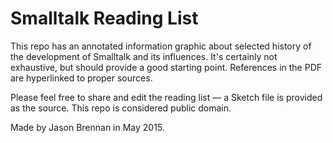 Smalltalk Reading List
======================

This repo has an annotated information graphic about selected history of the development of Smalltalk and its influences. It's certainly not exhaustive, but should provide a good starting point. References in the PDF are hyperlinked to proper sources.

Please feel free to share and edit the reading list — a Sketch file is provided as the source. This repo is considered public domain.

Made by Jason Brennan in May 2015.
